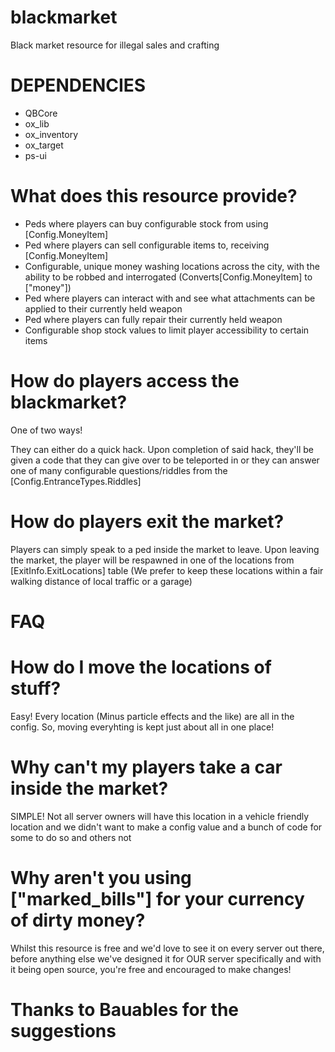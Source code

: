 # blackmarket
Black market resource for illegal sales and crafting

# DEPENDENCIES

- QBCore
- ox_lib
- ox_inventory
- ox_target
- ps-ui

# What does this resource provide?

- Peds where players can buy configurable stock from using [Config.MoneyItem]
- Ped where players can sell configurable items to, receiving [Config.MoneyItem]
- Configurable, unique money washing locations across the city, with the ability to be robbed and interrogated (Converts[Config.MoneyItem] to ["money"])
- Ped where players can interact with and see what attachments can be applied to their currently held weapon
- Ped where players can fully repair their currently held weapon
- Configurable shop stock values to limit player accessibility to certain items

# How do players access the blackmarket?

One of two ways!

They can either do a quick hack. Upon completion of said hack, they'll be given a code that they can give over to be teleported in or they can answer one of many
configurable questions/riddles from the [Config.EntranceTypes.Riddles]

# How do players exit the market?

Players can simply speak to a ped inside the market to leave. Upon leaving the market, the player will be respawned in one of the locations from [ExitInfo.ExitLocations] table (We prefer to keep these locations within a fair walking distance of local traffic or a garage)

# FAQ

# How do I move the locations of stuff?

Easy! Every location (Minus particle effects and the like) are all in the config. So, moving everyhting is kept just about all in one place!

# Why can't my players take a car inside the market?

SIMPLE! Not all server owners will have this location in a vehicle friendly location and we didn't want to make a config value and a bunch of code for some to do so and others not

# Why aren't you using ["marked_bills"] for your currency of dirty money?

Whilst this resource is free and we'd love to see it on every server out there, before anything else we've designed it for OUR server specifically and with it being open source, you're free and encouraged to make changes!

# Thanks to Bauables for the suggestions